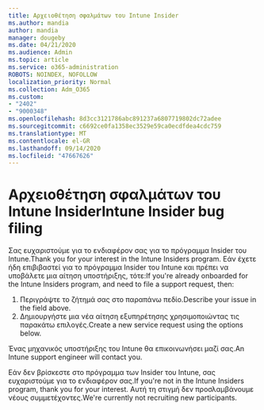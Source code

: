 ```yaml
---
title: Αρχειοθέτηση σφαλμάτων του Intune Insider
ms.author: mandia
author: mandia
manager: dougeby
ms.date: 04/21/2020
ms.audience: Admin
ms.topic: article
ms.service: o365-administration
ROBOTS: NOINDEX, NOFOLLOW
localization_priority: Normal
ms.collection: Adm_O365
ms.custom:
- "2402"
- "9000348"
ms.openlocfilehash: 8d3cc3121786abc891237a6807719802dc72adee
ms.sourcegitcommit: c6692ce0fa1358ec3529e59ca0ecdfdea4cdc759
ms.translationtype: MT
ms.contentlocale: el-GR
ms.lasthandoff: 09/14/2020
ms.locfileid: "47667626"
---
```

# <a name="intune-insider-bug-filing"></a><span data-ttu-id="44c0b-102">Αρχειοθέτηση σφαλμάτων του Intune Insider</span><span class="sxs-lookup"><span data-stu-id="44c0b-102">Intune Insider bug filing</span></span>

<span data-ttu-id="44c0b-103">Σας ευχαριστούμε για το ενδιαφέρον σας για το πρόγραμμα Insider του Intune.</span><span class="sxs-lookup"><span data-stu-id="44c0b-103">Thank you for your interest in the Intune Insiders program.</span></span> <span data-ttu-id="44c0b-104">Εάν έχετε ήδη επιβιβαστεί για το πρόγραμμα Insider του Intune και πρέπει να υποβάλετε μια αίτηση υποστήριξης, τότε:</span><span class="sxs-lookup"><span data-stu-id="44c0b-104">If you're already onboarded for the Intune Insiders program, and need to file a support request, then:</span></span>

1. <span data-ttu-id="44c0b-105">Περιγράψτε το ζήτημά σας στο παραπάνω πεδίο.</span><span class="sxs-lookup"><span data-stu-id="44c0b-105">Describe your issue in the field above.</span></span>
2. <span data-ttu-id="44c0b-106">Δημιουργήστε μια νέα αίτηση εξυπηρέτησης χρησιμοποιώντας τις παρακάτω επιλογές.</span><span class="sxs-lookup"><span data-stu-id="44c0b-106">Create a new service request using the options below.</span></span>

<span data-ttu-id="44c0b-107">Ένας μηχανικός υποστήριξης του Intune θα επικοινωνήσει μαζί σας.</span><span class="sxs-lookup"><span data-stu-id="44c0b-107">An Intune support engineer will contact you.</span></span>

<span data-ttu-id="44c0b-108">Εάν δεν βρίσκεστε στο πρόγραμμα των Insider του Intune, σας ευχαριστούμε για το ενδιαφέρον σας.</span><span class="sxs-lookup"><span data-stu-id="44c0b-108">If you're not in the Intune Insiders program, thank you for your interest.</span></span> <span data-ttu-id="44c0b-109">Αυτή τη στιγμή δεν προσλαμβάνουμε νέους συμμετέχοντες.</span><span class="sxs-lookup"><span data-stu-id="44c0b-109">We're currently not recruiting new participants.</span></span>
